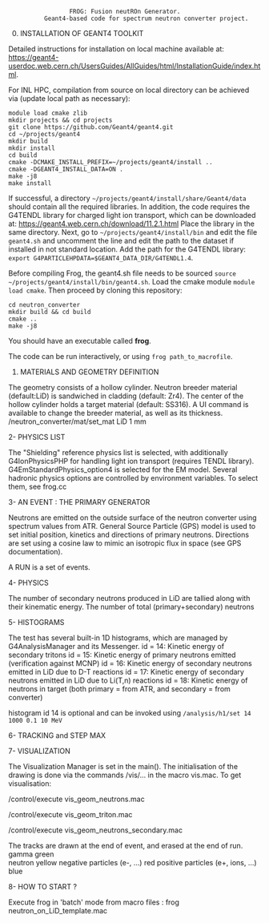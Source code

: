

                     FROG: Fusion neutROn Generator.
              Geant4-based code for spectrum neutron converter project.    

0. INSTALLATION OF GEANT4 TOOLKIT

Detailed instructions for installation on local machine available at:
https://geant4-userdoc.web.cern.ch/UsersGuides/AllGuides/html/InstallationGuide/index.html.


For INL HPC, compilation from source on local directory can be achieved via (update local path as necessary):

```
module load cmake zlib
mkdir projects && cd projects 
git clone https://github.com/Geant4/geant4.git
cd ~/projects/geant4
mkdir build
mkdir install 
cd build 
cmake -DCMAKE_INSTALL_PREFIX=~/projects/geant4/install ..
cmake -DGEANT4_INSTALL_DATA=ON .
make -j8 
make install
```

If successful, a directory `~/projects/geant4/install/share/Geant4/data` should contain all the required libraries.
In addition, the code requires the G4TENDL library for charged light ion transport, which can be downloaded at: https://geant4.web.cern.ch/download/11.2.1.html
Place the library in the same directory. 
Next, go to `~/projects/geant4/install/bin` and edit the file `geant4.sh` and uncomment the line and edit the path to the dataset if installed in not standard location. Add the path for the G4TENDL library: `export G4PARTICLEHPDATA=$GEANT4_DATA_DIR/G4TENDL1.4`.


Before compiling Frog, the geant4.sh file needs to be sourced `source ~/projects/geant4/install/bin/geant4.sh`. 
Load the cmake module `module load cmake`. Then proceed by cloning this repository:
```git clone git@github.inl.gov:nicolas-martin/neutron_converter.git
cd neutron_converter 
mkdir build && cd build 
cmake ..
make -j8 
```
You should have an executable called **frog**. 

The code can be run interactively, or using `frog path_to_macrofile`. 

1. MATERIALS AND GEOMETRY DEFINITION

  The geometry consists of a hollow cylinder. 
  Neutron breeder material (default:LiD) is sandwiched in cladding (default: Zr4).
  The center of the hollow cylinder holds a target material (default: SS316).
  A UI command is available to change the breeder material, as well as its thickness.
  /neutron_converter/mat/set_mat LiD 1 mm

 	
 2- PHYSICS LIST
   
  The "Shielding" reference physics list is selected, with additionally G4IonPhysicsPHP for handling 
  light ion transport (requires TENDL library). G4EmStandardPhysics_option4 is selected for the EM model.
  Several hadronic physics options are controlled by environment variables.
  To select them, see frog.cc

 3- AN EVENT : THE PRIMARY GENERATOR
 
  Neutrons are emitted on the outside surface of the neutron converter using spectrum values from ATR.
  General Source Particle (GPS) model is used to set initial position, kinetics and directions of primary neutrons.
  Directions are set using a cosine law to mimic an isotropic flux in space (see GPS documentation).

 A RUN is a set of events.
 
 4- PHYSICS

  The number of secondary neutrons produced in LiD are tallied along with their kinematic energy.
  The number of total (primary+secondary) neutrons 

 5- HISTOGRAMS
         
  The test has several built-in 1D histograms, which are managed by
  G4AnalysisManager and its Messenger. 
  id = 14: Kinetic energy of secondary tritons
  id = 15: Kinetic energy of primary neutrons emitted (verification against MCNP)
  id = 16: Kinetic energy of secondary neutrons emitted in LiD due to D-T reactions 
  id = 17: Kinetic energy of secondary neutrons emitted in LiD due to Li(T,n) reactions 
  id = 18: Kinetic energy of neutrons in target (both primary = from ATR, and secondary = from converter)

  histogram id 14 is optional and can be invoked using `/analysis/h1/set 14 1000 0.1 10 MeV`
  
 6- TRACKING and STEP MAX
 

 7- VISUALIZATION
 
   The Visualization Manager is set in the main().
   The initialisation of the drawing is done via the commands
   /vis/... in the macro vis.mac. To get visualisation: 
   
   /control/execute vis_geom_neutrons.mac
   
   /control/execute vis_geom_triton.mac
   
   /control/execute vis_geom_neutrons_secondary.mac
   
 	
   The tracks are drawn at the end of event, and erased at the end of run.   
   gamma green   
   neutron yellow
   negative particles (e-, ...) red
   positive particles (e+, ions, ...) blue
 	
 8- HOW TO START ?
 
   Execute frog in 'batch' mode from macro files :
   frog   neutron_on_LiD_template.mac

